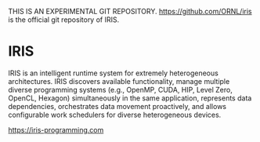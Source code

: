 THIS IS AN EXPERIMENTAL GIT REPOSITORY.
https://github.com/ORNL/iris is the official git repository of IRIS.

# IRIS

IRIS is an intelligent runtime system for extremely heterogeneous architectures. IRIS discovers available functionality, manage multiple diverse programming
systems (e.g., OpenMP, CUDA, HIP, Level Zero, OpenCL, Hexagon) simultaneously in the same application, represents data dependencies, orchestrates data movement proactively, and allows configurable work schedulers for diverse heterogeneous devices.

https://iris-programming.com
